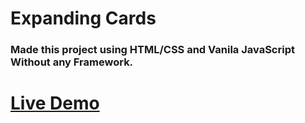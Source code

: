 # Expanding Cards

### Made this project using HTML/CSS and Vanila JavaScript Without any Framework.

# [Live Demo](https://ddepu11.github.io/expanding-cards/)

